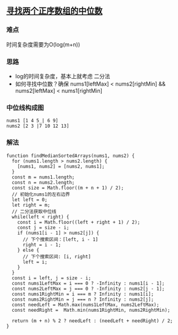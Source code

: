 ## [寻找两个正序数组的中位数](https://leetcode-cn.com/leetbook/read/tencent/xx6c46/)

### 难点
时间复杂度需要为O(log(m+n))

### 思路
- log的时间复杂度，基本上就考虑 二分法
- 如何寻找中位数？确保 nums1[leftMax] < nums2[rightMin] && nums2[leftMax] < nums1[rightMin]

### 中位线构成图
```
nums1 [1 4 5_| 6 9]
nums2 [2 3 |7 10 12 13]
```

### 解法
```
function findMedianSortedArrays(nums1, nums2) {
  for (nums1.length > nums2.length) {
    [nums1, nums2] = [nums2, nums1];
  }
  const m = nums1.length;
  const n = nums2.length;
  const size = Math.floor((m + n + 1) / 2);
  // 初始化nums1的左右边界
  let left = 0;
  let right = m;
  // 二分法获取中位线
  while(left < right) {
    const i = Math.floor((left + right + 1) / 2);
    const j = size - i;
    if (nums1[i - 1] > nums2[j]) {
      // 下个搜索区间：[left, i - 1]
      right = i - 1;
    } else {
      // 下个搜索区间: [i, right]
      left = i;
    }
  }
  const i = left, j = size - i;
  const nums1LeftMax = i === 0 ? -Infinity : nums1[i - 1];
  const nums2LeftMax = j === 0 ? -Infinity : nums2[j - 1];
  const nums1RightMin = i === m ? Infinity : nums1[i];
  const nums2RightMin = j === n ? Infinity : nums2[j];
  const needLeft = Math.max(nums1LeftMax, nums2LeftMax);
  const needRight =  Math.min(nums1RightMin, nums2RightMin);
  
  return (m + n) % 2 ? needLeft : (needLeft + needRight) / 2;
}
```
